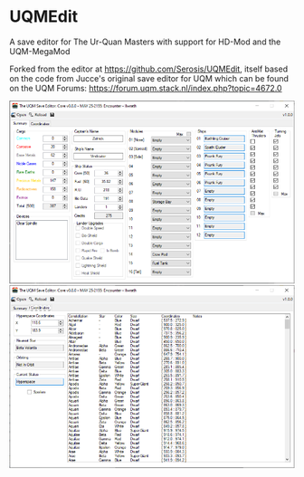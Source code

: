 # UQMEdit
A save editor for The Ur-Quan Masters with support for HD-Mod and the UQM-MegaMod

Forked from the editor at https://github.com/Serosis/UQMEdit, itself based on the code from Jucce's original save editor for UQM which can be found on the UQM Forums: https://forum.uqm.stack.nl/index.php?topic=4672.0

<img src="Screenshots/Screenshot-Summary.png" />
<img src="Screenshots/Screenshot-Coordinates.png" />
